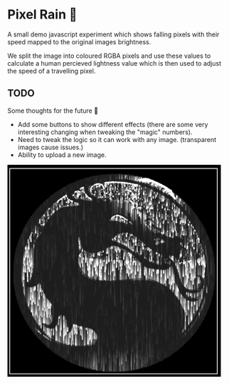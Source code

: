 # Pixel Rain 👾

A small demo javascript experiment which shows falling pixels with their speed mapped to the original images brightness.

We split the image into coloured RGBA pixels and use these values to calculate a human percieved lightness value which is then used to adjust the speed of a travelling pixel.

## TODO

Some thoughts for the future 🤔

- Add some buttons to show different effects (there are some very interesting changing when tweaking the "magic" numbers).
- Need to tweak the logic so it can work with any image. (transparent images cause issues.)
- Ability to upload a new image.

<img src="screenshot-anim.gif">
